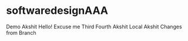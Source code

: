 # softwaredesignAAA
Demo
Akshit
Hello!
Excuse me
Third
Fourth
Akshit Local
Akshit Changes from Branch
